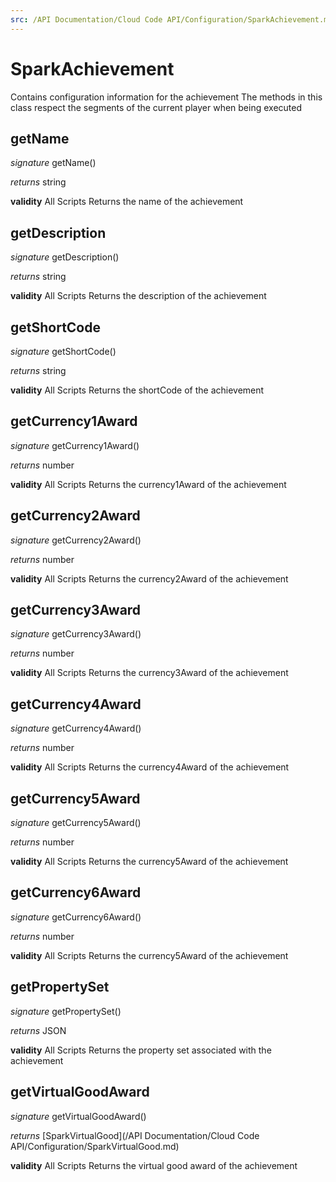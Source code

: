 ```yaml
---
src: /API Documentation/Cloud Code API/Configuration/SparkAchievement.md
---
```


# SparkAchievement

Contains configuration information for the achievement
The methods in this class respect the segments of the current player when being executed


## getName

_signature_ getName()</p>
_returns_ string</p>

<b>validity</b> All Scripts
Returns the name of the achievement

## getDescription

_signature_ getDescription()</p>
_returns_ string</p>

<b>validity</b> All Scripts
Returns the description of the achievement

## getShortCode

_signature_ getShortCode()</p>
_returns_ string</p>

<b>validity</b> All Scripts
Returns the shortCode of the achievement

## getCurrency1Award

_signature_ getCurrency1Award()</p>
_returns_ number</p>

<b>validity</b> All Scripts
Returns the currency1Award of the achievement

## getCurrency2Award

_signature_ getCurrency2Award()</p>
_returns_ number</p>

<b>validity</b> All Scripts
Returns the currency2Award of the achievement

## getCurrency3Award

_signature_ getCurrency3Award()</p>
_returns_ number</p>

<b>validity</b> All Scripts
Returns the currency3Award of the achievement

## getCurrency4Award

_signature_ getCurrency4Award()</p>
_returns_ number</p>

<b>validity</b> All Scripts
Returns the currency4Award of the achievement

## getCurrency5Award

_signature_ getCurrency5Award()</p>
_returns_ number</p>

<b>validity</b> All Scripts
Returns the currency5Award of the achievement

## getCurrency6Award

_signature_ getCurrency6Award()</p>
_returns_ number</p>

<b>validity</b> All Scripts
Returns the currency5Award of the achievement

## getPropertySet

_signature_ getPropertySet()</p>
_returns_ JSON</p>

<b>validity</b> All Scripts
Returns the property set associated with the achievement

## getVirtualGoodAward

_signature_ getVirtualGoodAward()</p>
_returns_ [SparkVirtualGood](/API Documentation/Cloud Code API/Configuration/SparkVirtualGood.md)</p>

<b>validity</b> All Scripts
Returns the virtual good award of the achievement
